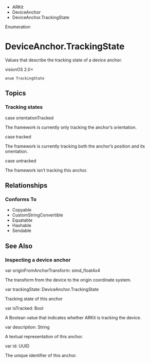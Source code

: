 

- ARKit
- DeviceAnchor
-  DeviceAnchor.TrackingState 

Enumeration

# DeviceAnchor.TrackingState

Values that describe the tracking state of a device anchor.

visionOS 2.0+

``` source
enum TrackingState
```

## Topics

### Tracking states

case orientationTracked

The framework is currently only tracking the anchor’s orientation.

case tracked

The framework is currently tracking both the anchor’s position and its orientation.

case untracked

The framework isn’t tracking this anchor.

## Relationships

### Conforms To

- Copyable
- CustomStringConvertible
- Equatable
- Hashable
- Sendable

## See Also

### Inspecting a device anchor

var originFromAnchorTransform: simd_float4x4

The transform from the device to the origin coordinate system.

var trackingState: DeviceAnchor.TrackingState

Tracking state of this anchor

var isTracked: Bool

A Boolean value that indicates whether ARKit is tracking the device.

var description: String

A textual representation of this anchor.

var id: UUID

The unique identifier of this anchor.

